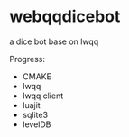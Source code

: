 webqqdicebot
============

a dice bot base on lwqq

Progress:
* CMAKE
* lwqq
* lwqq client
* luajit
* sqlite3
* levelDB
